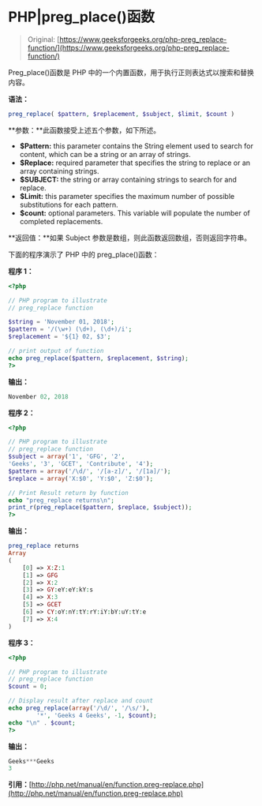 # PHP|preg_place()函数

> Original: [https://www.geeksforgeeks.org/php-preg_replace-function/](https://www.geeksforgeeks.org/php-preg_replace-function/)

Preg_place()函数是 PHP 中的一个内置函数，用于执行正则表达式以搜索和替换内容。

**语法：**

```php
preg_replace( $pattern, $replacement, $subject, $limit, $count )
```

**参数：**此函数接受上述五个参数，如下所述。

*   **$Pattern:** this parameter contains the String element used to search for content, which can be a string or an array of strings.
*   **$Replace:** required parameter that specifies the string to replace or an array containing strings.
*   **$SUBJECT:** the string or array containing strings to search for and replace.
*   **$Limit:** this parameter specifies the maximum number of possible substitutions for each pattern.
*   **$count:** optional parameters. This variable will populate the number of completed replacements.

**返回值：**如果 Subject 参数是数组，则此函数返回数组，否则返回字符串。

下面的程序演示了 PHP 中的 preg_place()函数：

**程序 1：**

```php
<?php

// PHP program to illustrate 
// preg_replace function

$string = 'November 01, 2018';
$pattern = '/(\w+) (\d+), (\d+)/i';
$replacement = '${1} 02, $3';

// print output of function
echo preg_replace($pattern, $replacement, $string);
?>
```

**输出：**

```php
November 02, 2018

```

**程序 2：**

```php
<?php

// PHP program to illustrate 
// preg_replace function
$subject = array('1', 'GFG', '2',
'Geeks', '3', 'GCET', 'Contribute', '4'); 
$pattern = array('/\d/', '/[a-z]/', '/[1a]/'); 
$replace = array('X:$0', 'Y:$0', 'Z:$0'); 

// Print Result return by function
echo "preg_replace returns\n";
print_r(preg_replace($pattern, $replace, $subject)); 
?>
```

**输出：**

```php
preg_replace returns
Array
(
    [0] => X:Z:1
    [1] => GFG
    [2] => X:2
    [3] => GY:eY:eY:kY:s
    [4] => X:3
    [5] => GCET
    [6] => CY:oY:nY:tY:rY:iY:bY:uY:tY:e
    [7] => X:4
)

```

**程序 3：**

```php
<?php

// PHP program to illustrate 
// preg_replace function
$count = 0;

// Display result after replace and count 
echo preg_replace(array('/\d/', '/\s/'),
        '*', 'Geeks 4 Geeks', -1, $count);
echo "\n" . $count;
?>
```

**输出：**

```php
Geeks***Geeks
3

```

**引用：**[http://php.net/manual/en/function.preg-replace.php](http://php.net/manual/en/function.preg-replace.php)